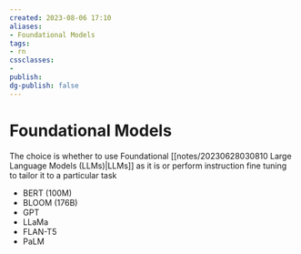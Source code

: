 ```yaml
---
created: 2023-08-06 17:10
aliases: 
- Foundational Models
tags:
- rn
cssclasses:
- 
publish:
dg-publish: false
---
```


<!-- 
tags: 
-->

<!--internal
parent:: [[20230628030810 Large Language Models (LLMs)]]
child:: [[]]
related:: [[]]
-->

<!--external
- [ ] []()
-->

# Foundational Models

The choice is whether to use Foundational [[notes/20230628030810 Large Language Models (LLMs)|LLMs]] as it is or perform instruction fine tuning to tailor it to a particular task

- BERT (100M)
- BLOOM (176B)
- GPT
- LLaMa
- FLAN-T5
- PaLM


